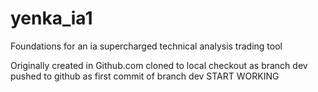 # yenka_ia1
Foundations for an ia supercharged technical analysis trading tool

Originally created in Github.com
cloned to local
checkout as branch dev
pushed to github as first commit of branch dev
START WORKING
